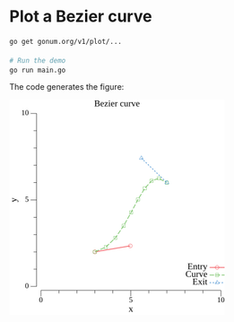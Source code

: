 # Plot a Bezier curve

```bash
go get gonum.org/v1/plot/...

# Run the demo
go run main.go
```

The code generates the figure:

![](./figures/plot.png)